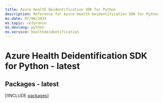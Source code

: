 ```yaml
---
title: Azure Health Deidentification SDK for Python
description: Reference for Azure Health Deidentification SDK for Python
ms.date: 07/08/2025
ms.topic: reference
ms.devlang: python
ms.service: healthdeidentification
---
```

# Azure Health Deidentification SDK for Python - latest
## Packages - latest
[!INCLUDE [packages](health-deidentification-index.md)]